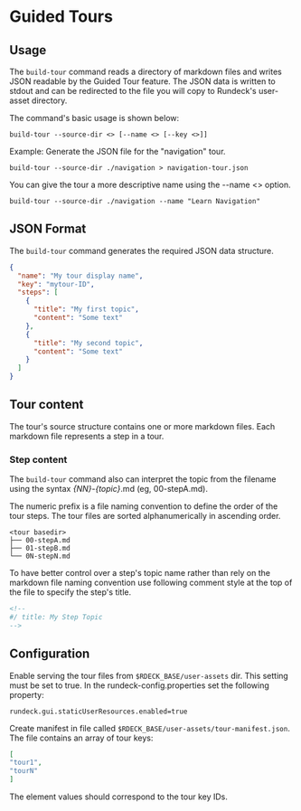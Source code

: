 
# Guided Tours
## Usage

The `build-tour` command reads a directory of markdown files and writes JSON readable by the Guided Tour feature.
The JSON data is written to stdout and can be redirected to the file you will copy to Rundeck's user-asset directory.

The command's basic usage is shown below:

```
build-tour --source-dir <> [--name <> [--key <>]]
```

Example: Generate the JSON file for the "navigation" tour.

`build-tour --source-dir ./navigation > navigation-tour.json`

You can give the tour a more descriptive name using the --name <> option.

`build-tour --source-dir ./navigation --name "Learn Navigation"`

## JSON Format
The `build-tour` command generates the required JSON data structure. 

```json
{
  "name": "My tour display name",
  "key": "mytour-ID",
  "steps": [
    {
      "title": "My first topic",
      "content": "Some text"
    },
    {
      "title": "My second topic",
      "content": "Some text"
    }
  ]
}    
```

## Tour content

The tour's source structure contains one or more markdown files. 
Each markdown file represents a step in a tour. 

### Step content


The `build-tour` command also can interpret the
topic from the filename using the syntax _{NN}_-_{topic}_.md (eg, 00-stepA.md).

The numeric prefix is a file naming convention to define the order of the tour steps. The tour files are sorted alphanumerically in ascending order.

```
<tour basedir>
├── 00-stepA.md
├── 01-stepB.md
└── 0N-stepN.md
```

To have better control over a step's topic name rather than rely on the markdown file naming convention use following comment style at the top of the file to specify the step's title. 

```html
<!--
#/ title: My Step Topic
-->
```

## Configuration

Enable serving the tour files from `$RDECK_BASE/user-assets` dir. This setting must be set to true.
In the rundeck-config.properties set the following property:

```
rundeck.gui.staticUserResources.enabled=true
```

Create manifest in file called `$RDECK_BASE/user-assets/tour-manifest.json`. The file contains an array of tour keys:

```json
[
"tour1",
"tourN"
]
```
The element values should correspond to the tour key IDs.



